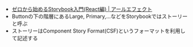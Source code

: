 - [ゼロから始めるStorybook入門(React編) | アールエフェクト](https://reffect.co.jp/html/storybook)
- Buttonの下の階層にあるLarge, Primary,…などをStorybookではストーリーと呼ぶ
- ストーリーはComponent Story Format(CSF)というフォーマットを利用して記述する
